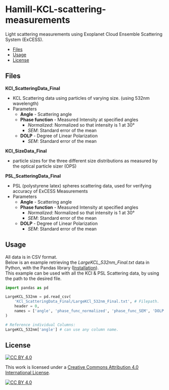 # Hamill-KCL-scattering-measurements

Light scattering measurements using Exoplanet Cloud Ensemble Scattering System (ExCESS).
  - [Files](#files)
  - [Usage](#usage)
  - [License](#license)
## Files

**KCl_ScatteringData_Final**
- KCL Scattering data using particles of varying size. (using 532nm wavelength)
- Parameters
  - **Angle** - Scattering angle
  - **Phase function** - Measured Intensity at specified angles
    - *Normalized*: Normalized so that intensity is 1 at 30°
    - *SEM*: Standard error of the mean
  - **DOLP** - Degree of Linear Polarization
    - *SEM*: Standard error of the mean

**KCl_SizeData_Final**
- particle sizes for the three different size distributions as measured by the optical particle sizer (OPS)

**PSL_ScatteringData_Final**
- PSL (polystyrene latex) spheres scattering data, used for verifying accuracy of ExCESS Measurements
- Parameters
  - **Angle** - Scattering angle
  - **Phase function** - Measured Intensity at specified angles
    - *Normalized*: Normalized so that intensity is 1 at 30°
    - *SEM*: Standard error of the mean
  - **DOLP** - Degree of Linear Polarization
    - *SEM*: Standard error of the mean
## Usage

All data is in CSV format. <br>
Below is an example retrieving the *LargeKCL_532nm_Final.txt* data in Python, with the Pandas library ([Installation](https://pandas.pydata.org/docs/getting_started/install.html)). <br>
This example can be used with all the KCl & PSL Scattering data, by using the path to the desired file.

```python
import pandas as pd

LargeKCL_532nm = pd.read_csv(
    'KCl_ScatteringData_Final/LargeKCl_532nm_Final.txt', # Filepath. 
    header = 0,
    names = ['angle', 'phase_func_normalized', 'phase_func_SEM', 'DOLP', 'DOLP_SEM']
)

# Reference individual Columns:
LargeKCL_532nm['angle'] # can use any column name.
```


## License
[![CC BY 4.0][cc-by-shield]][cc-by]

This work is licensed under a
[Creative Commons Attribution 4.0 International License][cc-by].

[![CC BY 4.0][cc-by-image]][cc-by]

[cc-by]: http://creativecommons.org/licenses/by/4.0/
[cc-by-image]: https://i.creativecommons.org/l/by/4.0/88x31.png
[cc-by-shield]: https://img.shields.io/badge/License-CC%20BY%204.0-lightgrey.svg